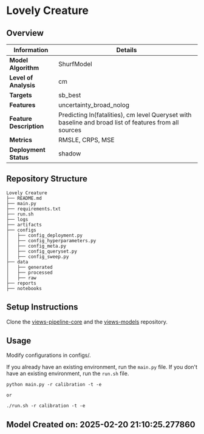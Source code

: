 # Lovely Creature 
## Overview


| Information         | Details                        |
|---------------------|--------------------------------|
| **Model Algorithm** | ShurfModel                  |
| **Level of Analysis** | cm            |
| **Targets**         | sb_best |
| **Features**       |  uncertainty_broad_nolog   |
| **Feature Description**       |  Predicting ln(fatalities), cm level Queryset with baseline and broad list of features from all sources    |
| **Metrics**       |  RMSLE, CRPS, MSE    |
| **Deployment Status**       |  shadow    |

## Repository Structure

```
Lovely Creature
├── README.md
├── main.py
├── requirements.txt
├── run.sh
├── logs
├── artifacts
├── configs
│   ├── config_deployment.py
│   ├── config_hyperparameters.py
│   ├── config_meta.py
│   ├── config_queryset.py
│   ├── config_sweep.py
├── data
│   ├── generated
│   ├── processed
│   ├── raw
├── reports
├── notebooks
```

## Setup Instructions

Clone the [views-pipeline-core](https://github.com/views-platform/views-pipeline-core) and the [views-models](https://github.com/views-platform/views-models) repository.


## Usage
Modify configurations in configs/.

If you already have an existing environment, run the `main.py` file. If you don't have an existing environment, run the `run.sh` file. 

```
python main.py -r calibration -t -e

or

./run.sh -r calibration -t -e
```

## Model Created on: 2025-02-20 21:10:25.277860
